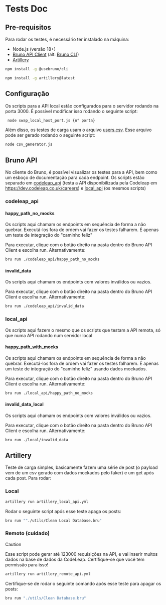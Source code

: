 # Tests Doc

## Pre-requisitos

Para rodar os testes, é necessário ter instalado na máquina:

- Node.js (versão 18+)
- [Bruno API Client](https://www.usebruno.com/downloads) (alt: [Bruno CLI](https://docs.usebruno.com/cli/overview.html))
- [Artillery](https://www.artillery.io/docs/get-started/get-artillery)

``` bash
npm install -g @usebruno/cli 
```

``` bash
npm install -g artillery@latest
```

## Configuração

Os scripts para a API local estão configurados para o servidor rodando na porta 3000. É possível modificar isso rodando o seguinte script:

```bash
 node swap_local_host_port.js {n° porta}
```

Além disso, os testes de carga usam o arquivo [users.csv](/artillery_load_tests/users.csv). Esse arquivo pode ser gerado rodando o seguinte script:

```bash
node csv_generator.js
```

## Bruno API

No cliente do Bruno, é possível visualizar os testes para a API, bem como um esboço de documentação para cada endpoint. Os scripts estão separado em [codeleap_api](/codeleap_api/) (testa a API disponibilizada pela Codeleap em <https://dev.codeleap.co.uk/careers>) e [local_api](/local_api/) (os mesmos scripts)

### codeleap_api

#### happy_path_no_mocks

Os scripts aqui chamam os endpoints em sequência de forma a não quebrar. Executá-los fora de ordem vai fazer os testes falharem. É apenas um teste de integração do "caminho feliz"

Para executar, clique com o botão direito na pasta dentro do Bruno API Client e escolha run. Alternativamente:

``` bash
bru run ./codeleap_api/happy_path_no_mocks
```

#### invalid_data

Os scripts aqui chamam os endpoints com valores inválidos ou vazios.

Para executar, clique com o botão direito na pasta dentro do Bruno API Client e escolha run. Alternativamente:

``` bash
bru run ./codeleap_api/invalid_data
```

### local_api

Os scripts aqui fazem o mesmo que os scripts que testam a API remota, só que numa API rodando num servidor local

#### happy_path_with_mocks

Os scripts aqui chamam os endpoints em sequência de forma a não quebrar. Executá-los fora de ordem vai fazer os testes falharem. É apenas um teste de integração do "caminho feliz" usando dados mockados.

Para executar, clique com o botão direito na pasta dentro do Bruno API Client e escolha run. Alternativamente:

``` bash
bru run ./local_api/happy_path_no_mocks
```

#### invalid_data_local

Os scripts aqui chamam os endpoints com valores inválidos ou vazios.

Para executar, clique com o botão direito na pasta dentro do Bruno API Client e escolha run. Alternativamente:

``` bash
bru run ./local/invalid_data
```

## Artillery

Teste de carga simples, basicamente fazem uma série de post (o payload vem de um csv gerado com dados mockados pelo faker) e um get após cada post. Para rodar:

### Local

```bash
artillery run artillery_local_api.yml
```

Rodar o seguinte script após esse teste apaga os posts:

```bash
bru run ""./utils/Clean Local Database.bru"
```

### Remoto (cuidado)

> [!CAUTION]
> Esse script pode gerar até 123000 requisições na API, e vai inserir muitos dados na base de dados da CodeLeap. Certifique-se que você tem permissão para isso!

```bash
artillery run artillery_remote_api.yml
```

Certifique-se de rodar o seguinte comando após esse teste para apagar os posts:

```bash
bru run "./utils/Clean Database.bru"
```
